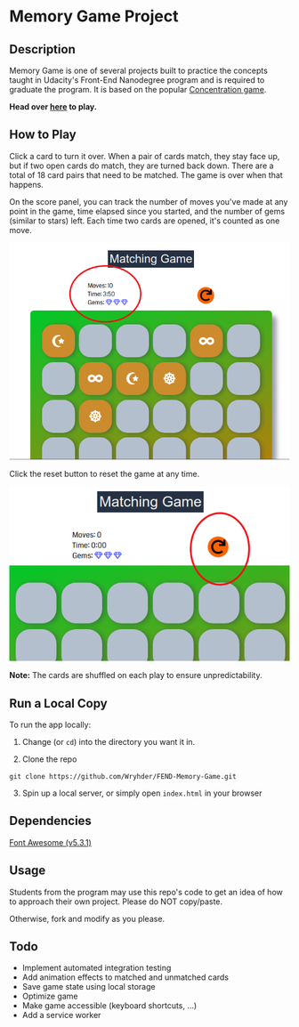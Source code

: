 # Memory Game Project

## Description

Memory Game is one of several projects built to practice the concepts taught in Udacity's Front-End Nanodegree program and is required to graduate the program.
It is based on the popular [Concentration game](https://en.wikipedia.org/wiki/Concentration_(game)).

**Head over [here](https://wryhder.github.io/FEND-Memory-Game/) to play.**

## How to Play

Click a card to turn it over. When a pair of cards match, they stay face up, but if two open cards do match, they are turned back down.
There are a total of 18 card pairs that need to be matched. The game is over when that happens.

On the score panel, you can track the number of moves you've made at any point in the game, time elapsed since you started, and the number of gems (similar to stars) left.
Each time two cards are opened, it's counted as one move.

![Highlighted score panel](./img/matching_game.png)

Click the reset button to reset the game at any time.

![Highlighted reset button](./img/reset_button.png)

**Note:** The cards are shuffled on each play to ensure unpredictability.

## Run a Local Copy
To run the app locally:
1. Change (or `cd`) into the directory you want it in.

2. Clone the repo

```
git clone https://github.com/Wryhder/FEND-Memory-Game.git
```
3. Spin up a local server, or simply open `index.html` in your browser

## Dependencies

[Font Awesome (v5.3.1)](https://fontawesome.com/)

## Usage

Students from the program may use this repo's code to get an idea of how to approach their own project. Please do NOT copy/paste.

Otherwise, fork and modify as you please.

## Todo
- Implement automated integration testing
- Add animation effects to matched and unmatched cards
- Save game state using local storage
- Optimize game
- Make game accessible (keyboard shortcuts, ...)
- Add a service worker
